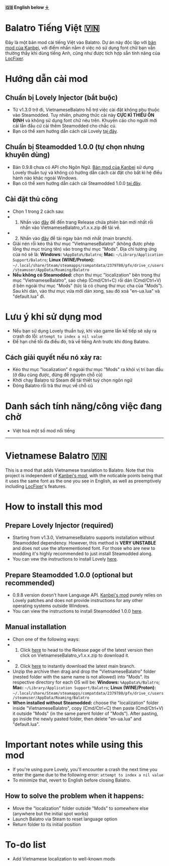 **🇬🇧 English below [↓](https://github.com/HuyTheKiller/VietnameseBalatro?tab=readme-ov-file#vietnamese-balatro-)**
# Balatro Tiếng Việt 🇻🇳

Đây là một bản mod cài tiếng Việt vào Balatro.
Dự án này độc lập với [bản mod của Kanbei](https://github.com/Kanbei-Kikuchiyo/balatro-vietnamese-translation), với điểm nhấn nằm ở việc nó sử dụng font chữ bạn vẫn thường thấy khi dùng tiếng Anh, cũng như được tích hợp sẵn tính năng của [LocFixer](https://github.com/HuyTheKiller/LocFixer).

# Hướng dẫn cài mod

## Chuẩn bị Lovely Injector (bắt buộc)
- Từ v1.3.0 trở đi, VietnameseBalatro hỗ trợ việc cài đặt không phụ thuộc vào Steamodded. Tuy nhiên, phương thức cài này **CỰC KÌ THIẾU ỔN ĐỊNH** và không sử dụng font chữ nêu trên. Khuyến cáo cho người mới cài lần đầu cứ cài thêm Steamodded cho chắc cú.
- Bạn có thể xem hướng dẫn cách cài Lovely [tại đây](https://github.com/ethangreen-dev/lovely-injector?tab=readme-ov-file#manual-installation).

## Chuẩn bị Steamodded 1.0.0 (tự chọn nhưng khuyên dùng)
- Bản 0.9.8 chưa có API cho Ngôn Ngữ. [Bản mod của Kanbei](https://github.com/Kanbei-Kikuchiyo/balatro-vietnamese-translation) sử dụng Lovely thuần tuý và không có hướng dẫn cách cài đặt cho bất kì hệ điều hành nào khác ngoài Windows.
- Bạn có thể xem hướng dẫn cách cài Steamodded 1.0.0 [tại đây](https://github.com/Steamopollys/Steamodded/wiki).

## Cài đặt thủ công
- Chọn 1 trong 2 cách sau:
- 1. Nhấn vào [đây](https://github.com/HuyTheKiller/VietnameseBalatro/releases/latest) để đến trang Release chứa phiên bản mới nhất rồi nhấn vào VietnameseBalatro_v1.x.x.zip để tải về.
- 2. Nhấn vào [đây](https://github.com/HuyTheKiller/VietnameseBalatro/archive/refs/heads/main.zip) để tải ngay bản mới nhất (main branch).
- Giải nén rồi kéo thả thư mục "VietnameseBalatro" (không được phép lồng thư mục trùng tên) vào trong thư mục "Mods". Địa chỉ tương ứng của nó sẽ là:
**Windows:** `%AppData%/Balatro`; **Mac:** `~/Library/Application Support/Balatro`; **Linux (WINE/Proton):** `~/.local/share/Steam/steamapps/compatdata/2379780/pfx/drive_c/users/steamuser/AppData/Roaming/Balatro`
- **Nếu không có Steamodded:** chọn thư mục "localization" bên trong thư mục "VietnameseBalatro", sao chép (Cmd/Ctrl+C) rồi dán (Cmd/Ctrl+V) ở bên ngoài thư mục "Mods" (tức là có chung thư mục cha của "Mods"). Sau khi dán, vào thư mục vừa mới dán xong, sau đó xoá "en-ua.lua" và "default.lua" đi.

# Lưu ý khi sử dụng mod
- Nếu bạn sử dụng Lovely thuần tuý, khi vào game lần kế tiếp sẽ xảy ra crash do lỗi: `attempt to index a nil value`
- Để hạn chế tối đa điều đó, trả về tiếng Anh trước khi đóng Balatro.
## Cách giải quyết nếu nó xảy ra:
- Kéo thư mục "localization" ở ngoài thư mục "Mods" ra khỏi vị trí ban đầu (ở đâu cũng được, đừng để nguyên chỗ cũ)
- Khởi chạy Balatro từ Steam để tái thiết tuỳ chọn ngôn ngữ
- Đóng Balatro rồi trả thư mục về chỗ cũ
# Danh sách tính năng/công việc đang chờ
- Việt hoá một số mod nổi tiếng


---


# Vietnamese Balatro 🇻🇳

This is a mod that adds Vietnamese translation to Balatro.
Note that this project is independent of [Kanbei's mod](https://github.com/Kanbei-Kikuchiyo/balatro-vietnamese-translation), with the noticable points being that it uses the same font as the one you see in English, as well as preemptively including [LocFixer](https://github.com/HuyTheKiller/LocFixer)'s features.

# How to install this mod

## Prepare Lovely Injector (required)
- Starting from v1.3.0, VietnameseBalatro supports installation without Steamodded dependency. However, this method is **VERY UNSTABLE** and does not use the aforementioned font. For those who are new to modding it's highly recommended to just install Steamodded along.
- You can vew the instructions to install Lovely [here](https://github.com/ethangreen-dev/lovely-injector?tab=readme-ov-file#manual-installation).

## Prepare Steamodded 1.0.0 (optional but recommended)
- 0.9.8 version doesn't have Language API. [Kanbei's mod](https://github.com/Kanbei-Kikuchiyo/balatro-vietnamese-translation) purely relies on Lovely patches and does not provide instructions for any other operating systems outside Windows.
- You can view the instructions to install Steamodded 1.0.0 [here](https://github.com/Steamopollys/Steamodded/wiki).

## Manual installation
- Chọn one of the following ways:
- 1. Click [here](https://github.com/HuyTheKiller/VietnameseBalatro/releases/latest) to head to the Release page of the latest version then click on VietnameseBalatro_v1.x.x.zip to download it.
- 2. Click [here](https://github.com/HuyTheKiller/VietnameseBalatro/archive/refs/heads/main.zip) to instantly download the latest main branch.
- Unzip the archive then drag and drop the "VietnameseBalatro" folder (nested folder with the same name is not allowed) into "Mods". Its respective directory for each OS will be:
**Windows:** `%AppData%/Balatro`; **Mac:** `~/Library/Application Support/Balatro`; **Linux (WINE/Proton):** `~/.local/share/Steam/steamapps/compatdata/2379780/pfx/drive_c/users/steamuser/AppData/Roaming/Balatro`
- **When installed without Steamodded:** choose the "localization" folder inside "VietnameseBalatro", copy (Cmd/Ctrl+C) then paste (Cmd/Ctrl+V) it outside "Mods" (in the same parent folder of "Mods"). After pasting, go inside the newly pasted folder, then delete "en-ua.lua" and "default.lua".

# Important notes while using this mod
- If you're using pure Lovely, you'll encounter a crash the next time you enter the game due to the following error: `attempt to index a nil value`
- To minimize that, revert to English before closing Balatro.
## How to solve the problem when it happens:
- Move the "localization" folder outside "Mods" to somewhere else (anywhere but the initial spot works)
- Launch Balatro via Steam to reset language option
- Return folder to its initial position
# To-do list
- Add Vietnamese localization to well-known mods